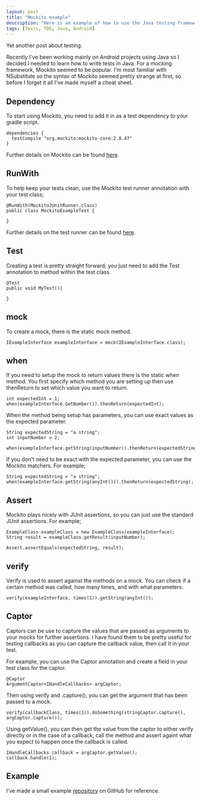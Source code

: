 ```yaml
---
layout: post
title: "Mockito example"
description: "Here is an example of how to use the Java testing framework Mockito"
tags: [Tests, TDD, Java, Android]
---
```


Yet another post about testing.

Recently I've been working mainly on Android projects using Java so I decided I needed to learn how to write tests in Java. For a mocking framework, Mockito seemed to be popular. I'm most familiar with 
NSubstitute so the syntax of Mockito seemed pretty strange at first, so before I forget it all I've made myself a cheat sheet.

## Dependency

To start using Mockito, you need to add it in as a test dependency to your gradle script.

    dependencies {
      testCompile "org.mockito:mockito-core:2.8.47"
    }

Further details on Mockito can be found [here](http://site.mockito.org/).

## RunWith

To help keep your tests clean, use the Mockito test runner annotation with your test class;

    @RunWith(MockitoJUnitRunner.class)
    public class MockitoExampleTest {

    }
    
Further details on the test runner can be found [here](http://javadoc.io/doc/org.mockito/mockito-core/2.8.47).

## Test

Creating a test is pretty straight forward; you just need to add the Test annotation to method within the test class.

    @Test
    public void MyTest(){
        
    }

## mock

To create a mock, there is the static mock method.

    IExampleInterface exampleInterface = mock(IExampleInterface.class);

## when

If you need to setup the mock to return values there is the static when method.
You first specify which method you are setting up then use thenReturn to set which value you want 
to return.

    int expectedInt = 1;
    when(exampleInterface.GetNumber()).thenReturn(expectedInt);

When the method being setup has parameters, you can use exact values as the expected parameter.

    String expectedString = "a string";
    int inputNumber = 2;

    when(exampleInterface.getString(inputNumber)).thenReturn(expectedString);

If you don't need to be exact with the expected parameter, you can use the Mockito matchers.
For example;

    String expectedString = "a string";
    when(exampleInterface.getString(anyInt())).thenReturn(expectedString);

## Assert

Mockito plays nicely with JUnit assertions, so you can just use the standard JUnit assertions.
For example;

    ExampleClass exampleClass = new ExampleClass(exampleInterface);
    String result = exampleClass.getResult(inputNumber);

    Assert.assertEquals(expectedString, result);

## verify 

Verify is used to assert against the methods on a mock. You can check if a certain method was 
called, how many times, and with what parameters.

    verify(exampleInterface, times(1)).getString(anyInt());

## Captor

Captors can be use to capture the values that are passed as arguments to your mocks for further assertions.
I have found them to be pretty useful for testing callbacks as you can capture the callback value, then call it in your test.

For example, you can use the Captor annotation and create a field in your test class for the captor.

    @Captor
    ArgumentCaptor<IHandleCallbacks> argCaptor;

Then using verify and .capture(), you can get the argument that has been passed to a mock.

    verify(callbackClass, times(1)).doSomething(stringCaptor.capture(), argCaptor.capture());

Using getValue(), you can then get the value from the captor to either verify directly or in the 
case of a callback, call the method and assert againt what you expect to happen once the callback is called.

    IHandleCallbacks callback = argCaptor.getValue();
    callback.handle(1);

## Example

I've made a small example [repository](https://github.com/MartinT86/mockitoexample) on GitHub for reference.